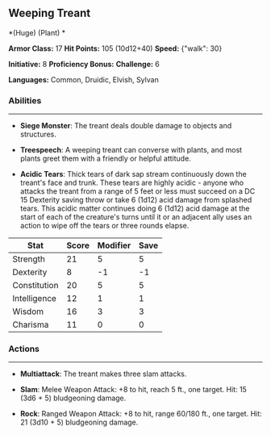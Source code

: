 ## Weeping Treant
*(Huge) (Plant) *

**Armor Class:** 17
**Hit Points:** 105 (10d12+40)
**Speed:** {"walk": 30}

**Initiative:** 8
**Proficiency Bonus:**
**Challenge:** 6

**Languages:** Common, Druidic, Elvish, Sylvan

### Abilities
 --- 
- **Siege Monster**: The treant deals double damage to objects and structures.

- **Treespeech**: A weeping treant can converse with plants, and most plants greet them with a friendly or helpful attitude.

- **Acidic Tears**: Thick tears of dark sap stream continuously down the treant's face and trunk. These tears are highly acidic - anyone who attacks the treant from a range of 5 feet or less must succeed on a DC 15 Dexterity saving throw or take 6 (1d12) acid damage from splashed tears. This acidic matter continues doing 6 (1d12) acid damage at the start of each of the creature's turns until it or an adjacent ally uses an action to wipe off the tears or three rounds elapse.



| Stat | Score | Modifier | Save |
| ---- | ---- | ---- | ---- |
| Strength | 21 | 5 | 5 |
| Dexterity | 8 | -1 | -1 |
| Constitution | 20 | 5 | 5 |
| Intelligence | 12 | 1 | 1 |
| Wisdom | 16 | 3 | 3 |
| Charisma | 11 | 0 | 0 |

### Actions
 --- 
- **Multiattack**: The treant makes three slam attacks.

- **Slam**: Melee Weapon Attack: +8 to hit, reach 5 ft., one target. Hit: 15 (3d6 + 5) bludgeoning damage.

- **Rock**: Ranged Weapon Attack: +8 to hit, range 60/180 ft., one target. Hit: 21 (3d10 + 5) bludgeoning damage.

